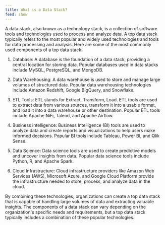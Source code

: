 ```yaml
---
title: What is a Data Stack?
feed: show
---
```

A data stack, also known as a technology stack, is a collection of software tools and technologies used to process and analyze data. A top data stack typically refers to the most popular and widely used technologies and tools for data processing and analysis. Here are some of the most commonly used components of a top data stack:

1.  Database: A database is the foundation of a data stack, providing a central location for storing data. Popular databases used in data stacks include MySQL, PostgreSQL, and MongoDB.
    
2.  Data Warehousing: A data warehouse is used to store and manage large volumes of structured data. Popular data warehousing technologies include Amazon Redshift, Google BigQuery, and Snowflake.
    
3.  ETL Tools: ETL stands for Extract, Transform, Load. ETL tools are used to extract data from various sources, transform it into a usable format, and load it into a data warehouse or other destination. Popular ETL tools include Apache NiFi, Talend, and Apache Airflow.
    
4.  Business Intelligence: Business Intelligence (BI) tools are used to analyze data and create reports and visualizations to help users make informed decisions. Popular BI tools include Tableau, Power BI, and Qlik Sense.
    
5.  Data Science: Data science tools are used to create predictive models and uncover insights from data. Popular data science tools include Python, R, and Apache Spark.
    
6.  Cloud Infrastructure: Cloud infrastructure providers like Amazon Web Services (AWS), Microsoft Azure, and Google Cloud Platform provide the infrastructure needed to store, process, and analyze data in the cloud.
    

By combining these technologies, organizations can create a top data stack that is capable of handling large volumes of data and extracting valuable insights. The components of a data stack can vary depending on the organization's specific needs and requirements, but a top data stack typically includes a combination of these popular technologies.